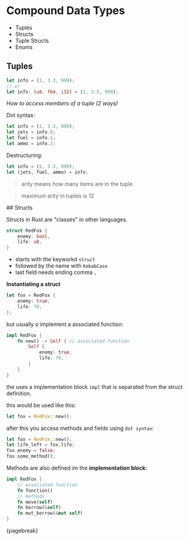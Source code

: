 # Compound Data Types

* Tuples
* Structs
* Tuple Structs
* Enums

## Tuples

```rust
let info = (1, 3.3, 999);
// or
let info: (u8, f64, i32) = (1, 3.3, 999);
```

*How to access members of a tuple (2 ways)*

Dot syntax:

```rust
let info = (1, 3.3, 999);
let jets = info.0;
let fuel = info.1;
let ammo = info.2;
```

Destructuring:

```rust
let info = (1, 3.3, 999);
let (jets, fuel, ammo) = info;
```

> arity means how many items are in the tuple

> maximum arity in tuples is 12


## Structs

Structs in Rust are "classes" in other languages.

```rust
struct RedFox {
	enemy: bool,
	life: u8,
}
```

- starts with the keyworkd `struct`
- followed by the name with `KebabCase`
- last field needs ending comma `,`

**Instantiating a struct**

```rust
let fox = RedFox {
	enemy: true,
	life: 70,
};
```


but usually o implement a associated function:

```rust
impl RedFox {
	fn new() -> Self { // associated function
		Self {
			enemy: true,
			life: 70,
		}
	}
}
```


the uses a implementation block `impl` that is separated from the struct definition.

this would be used like this:

```rust
let fox = RedFox::new();
```


after this you access methods and fields using `dot syntax`:

```rust
let fox = RedFox::new();
let life_left = fox.life;
fox.enemy = false;
fox.some_method();
```


Methods are also defined im the **implementation block:**

```rust
impl RedFox {
	// associated function
	fn function()
	// methods
	fn move(self)
	fn borrow(&self)
	fn mut_borrow(&mut self)
}
```

{pagebreak}

